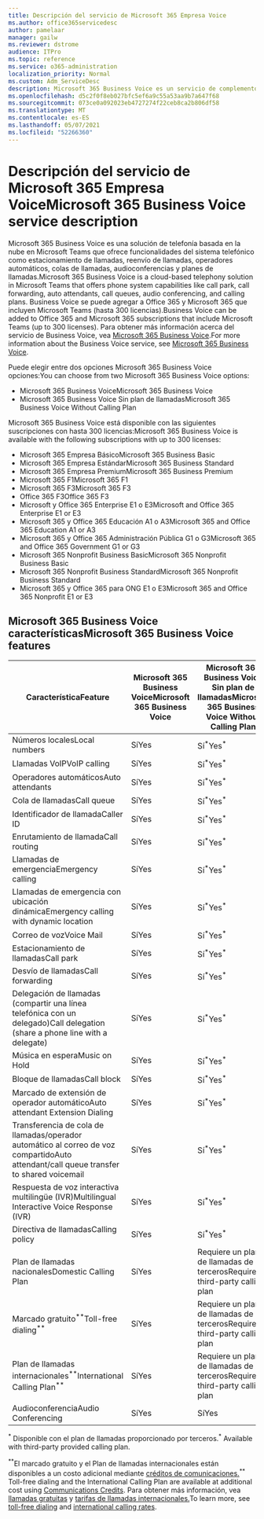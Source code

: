 ```yaml
---
title: Descripción del servicio de Microsoft 365 Empresa Voice
ms.author: office365servicedesc
author: pamelaar
manager: gailw
ms.reviewer: dstrome
audience: ITPro
ms.topic: reference
ms.service: o365-administration
localization_priority: Normal
ms.custom: Adm_ServiceDesc
description: Microsoft 365 Business Voice es un servicio de complemento que le permite usar Microsoft Teams llamadas telefónicas. Esto combina sistema telefónico, plan de llamadas nacionales, SMS y audioconferencia.
ms.openlocfilehash: d5c2f0f8eb027bfc5ef6a9c55a53aa9b7a647f68
ms.sourcegitcommit: 073ce0a092023eb4727274f22ceb8ca2b806df58
ms.translationtype: MT
ms.contentlocale: es-ES
ms.lasthandoff: 05/07/2021
ms.locfileid: "52266360"
---
```

# <a name="microsoft-365-business-voice-service-description"></a><span data-ttu-id="bdba9-104">Descripción del servicio de Microsoft 365 Empresa Voice</span><span class="sxs-lookup"><span data-stu-id="bdba9-104">Microsoft 365 Business Voice service description</span></span>

<span data-ttu-id="bdba9-105">Microsoft 365 Business Voice es una solución de telefonía basada en la nube en Microsoft Teams que ofrece funcionalidades del sistema telefónico como estacionamiento de llamadas, reenvío de llamadas, operadores automáticos, colas de llamadas, audioconferencias y planes de llamadas.</span><span class="sxs-lookup"><span data-stu-id="bdba9-105">Microsoft 365 Business Voice is a cloud-based telephony solution in Microsoft Teams that offers phone system capabilities like call park, call forwarding, auto attendants, call queues, audio conferencing, and calling plans.</span></span> <span data-ttu-id="bdba9-106">Business Voice se puede agregar a Office 365 y Microsoft 365 que incluyen Microsoft Teams (hasta 300 licencias).</span><span class="sxs-lookup"><span data-stu-id="bdba9-106">Business Voice can be added to Office 365 and Microsoft 365 subscriptions that include Microsoft Teams (up to 300 licenses).</span></span> <span data-ttu-id="bdba9-107">Para obtener más información acerca del servicio de Business Voice, vea [Microsoft 365 Business Voice](/MicrosoftTeams/business-voice/whats-business-voice).</span><span class="sxs-lookup"><span data-stu-id="bdba9-107">For more information about the Business Voice service, see [Microsoft 365 Business Voice](/MicrosoftTeams/business-voice/whats-business-voice).</span></span>

<span data-ttu-id="bdba9-108">Puede elegir entre dos opciones Microsoft 365 Business Voice opciones:</span><span class="sxs-lookup"><span data-stu-id="bdba9-108">You can choose from two Microsoft 365 Business Voice options:</span></span>

- <span data-ttu-id="bdba9-109">Microsoft 365 Business Voice</span><span class="sxs-lookup"><span data-stu-id="bdba9-109">Microsoft 365 Business Voice</span></span>
- <span data-ttu-id="bdba9-110">Microsoft 365 Business Voice Sin plan de llamadas</span><span class="sxs-lookup"><span data-stu-id="bdba9-110">Microsoft 365 Business Voice Without Calling Plan</span></span>

<span data-ttu-id="bdba9-111">Microsoft 365 Business Voice está disponible con las siguientes suscripciones con hasta 300 licencias:</span><span class="sxs-lookup"><span data-stu-id="bdba9-111">Microsoft 365 Business Voice is available with the following subscriptions with up to 300 licenses:</span></span>

- <span data-ttu-id="bdba9-112">Microsoft 365 Empresa Básico</span><span class="sxs-lookup"><span data-stu-id="bdba9-112">Microsoft 365 Business Basic</span></span>
- <span data-ttu-id="bdba9-113">Microsoft 365 Empresa Estándar</span><span class="sxs-lookup"><span data-stu-id="bdba9-113">Microsoft 365 Business Standard</span></span>
- <span data-ttu-id="bdba9-114">Microsoft 365 Empresa Premium</span><span class="sxs-lookup"><span data-stu-id="bdba9-114">Microsoft 365 Business Premium</span></span>
- <span data-ttu-id="bdba9-115">Microsoft 365 F1</span><span class="sxs-lookup"><span data-stu-id="bdba9-115">Microsoft 365 F1</span></span>
- <span data-ttu-id="bdba9-116">Microsoft 365 F3</span><span class="sxs-lookup"><span data-stu-id="bdba9-116">Microsoft 365 F3</span></span>
- <span data-ttu-id="bdba9-117">Office 365 F3</span><span class="sxs-lookup"><span data-stu-id="bdba9-117">Office 365 F3</span></span>
- <span data-ttu-id="bdba9-118">Microsoft y Office 365 Enterprise E1 o E3</span><span class="sxs-lookup"><span data-stu-id="bdba9-118">Microsoft and Office 365 Enterprise E1 or E3</span></span>
- <span data-ttu-id="bdba9-119">Microsoft 365 y Office 365 Educación A1 o A3</span><span class="sxs-lookup"><span data-stu-id="bdba9-119">Microsoft 365 and Office 365 Education A1 or A3</span></span>
- <span data-ttu-id="bdba9-120">Microsoft 365 y Office 365 Administración Pública G1 o G3</span><span class="sxs-lookup"><span data-stu-id="bdba9-120">Microsoft 365 and Office 365 Government G1 or G3</span></span>
- <span data-ttu-id="bdba9-121">Microsoft 365 Nonprofit Business Basic</span><span class="sxs-lookup"><span data-stu-id="bdba9-121">Microsoft 365 Nonprofit Business Basic</span></span>
- <span data-ttu-id="bdba9-122">Microsoft 365 Nonprofit Business Standard</span><span class="sxs-lookup"><span data-stu-id="bdba9-122">Microsoft 365 Nonprofit Business Standard</span></span>
- <span data-ttu-id="bdba9-123">Microsoft 365 y Office 365 para ONG E1 o E3</span><span class="sxs-lookup"><span data-stu-id="bdba9-123">Microsoft 365 and Office 365 Nonprofit E1 or E3</span></span>

## <a name="microsoft-365-business-voice-features"></a><span data-ttu-id="bdba9-124">Microsoft 365 Business Voice características</span><span class="sxs-lookup"><span data-stu-id="bdba9-124">Microsoft 365 Business Voice features</span></span>

| <span data-ttu-id="bdba9-125">Característica</span><span class="sxs-lookup"><span data-stu-id="bdba9-125">Feature</span></span> | <span data-ttu-id="bdba9-126">Microsoft 365 Business Voice</span><span class="sxs-lookup"><span data-stu-id="bdba9-126">Microsoft 365 Business Voice</span></span> | <span data-ttu-id="bdba9-127">Microsoft 365 Business Voice Sin plan de llamadas</span><span class="sxs-lookup"><span data-stu-id="bdba9-127">Microsoft 365 Business Voice Without Calling Plan</span></span> |
|--------------------------------------------------------|------------------------------|---------------------------------------------------|
| <span data-ttu-id="bdba9-128">Números locales</span><span class="sxs-lookup"><span data-stu-id="bdba9-128">Local numbers</span></span> | <span data-ttu-id="bdba9-129">Sí</span><span class="sxs-lookup"><span data-stu-id="bdba9-129">Yes</span></span> | <span data-ttu-id="bdba9-130">Sí<sup>\*</sup></span><span class="sxs-lookup"><span data-stu-id="bdba9-130">Yes<sup>\*</sup></span></span> |
| <span data-ttu-id="bdba9-131">Llamadas VoIP</span><span class="sxs-lookup"><span data-stu-id="bdba9-131">VoIP calling</span></span> | <span data-ttu-id="bdba9-132">Sí</span><span class="sxs-lookup"><span data-stu-id="bdba9-132">Yes</span></span> | <span data-ttu-id="bdba9-133">Sí<sup>\*</sup></span><span class="sxs-lookup"><span data-stu-id="bdba9-133">Yes<sup>\*</sup></span></span> |
| <span data-ttu-id="bdba9-134">Operadores automáticos</span><span class="sxs-lookup"><span data-stu-id="bdba9-134">Auto attendants</span></span> | <span data-ttu-id="bdba9-135">Sí</span><span class="sxs-lookup"><span data-stu-id="bdba9-135">Yes</span></span> | <span data-ttu-id="bdba9-136">Sí<sup>\*</sup></span><span class="sxs-lookup"><span data-stu-id="bdba9-136">Yes<sup>\*</sup></span></span> |
| <span data-ttu-id="bdba9-137">Cola de llamadas</span><span class="sxs-lookup"><span data-stu-id="bdba9-137">Call queue</span></span> | <span data-ttu-id="bdba9-138">Sí</span><span class="sxs-lookup"><span data-stu-id="bdba9-138">Yes</span></span> | <span data-ttu-id="bdba9-139">Sí<sup>\*</sup></span><span class="sxs-lookup"><span data-stu-id="bdba9-139">Yes<sup>\*</sup></span></span> |
| <span data-ttu-id="bdba9-140">Identificador de llamada</span><span class="sxs-lookup"><span data-stu-id="bdba9-140">Caller ID</span></span> | <span data-ttu-id="bdba9-141">Sí</span><span class="sxs-lookup"><span data-stu-id="bdba9-141">Yes</span></span> | <span data-ttu-id="bdba9-142">Sí<sup>\*</sup></span><span class="sxs-lookup"><span data-stu-id="bdba9-142">Yes<sup>\*</sup></span></span> |
| <span data-ttu-id="bdba9-143">Enrutamiento de llamada</span><span class="sxs-lookup"><span data-stu-id="bdba9-143">Call routing</span></span> | <span data-ttu-id="bdba9-144">Sí</span><span class="sxs-lookup"><span data-stu-id="bdba9-144">Yes</span></span> | <span data-ttu-id="bdba9-145">Sí<sup>\*</sup></span><span class="sxs-lookup"><span data-stu-id="bdba9-145">Yes<sup>\*</sup></span></span> |
| <span data-ttu-id="bdba9-146">Llamadas de emergencia</span><span class="sxs-lookup"><span data-stu-id="bdba9-146">Emergency calling</span></span> | <span data-ttu-id="bdba9-147">Sí</span><span class="sxs-lookup"><span data-stu-id="bdba9-147">Yes</span></span> | <span data-ttu-id="bdba9-148">Sí<sup>\*</sup></span><span class="sxs-lookup"><span data-stu-id="bdba9-148">Yes<sup>\*</sup></span></span> |
| <span data-ttu-id="bdba9-149">Llamadas de emergencia con ubicación dinámica</span><span class="sxs-lookup"><span data-stu-id="bdba9-149">Emergency calling with dynamic location</span></span> | <span data-ttu-id="bdba9-150">Sí</span><span class="sxs-lookup"><span data-stu-id="bdba9-150">Yes</span></span> | <span data-ttu-id="bdba9-151">Sí<sup>\*</sup></span><span class="sxs-lookup"><span data-stu-id="bdba9-151">Yes<sup>\*</sup></span></span> |
| <span data-ttu-id="bdba9-152">Correo de voz</span><span class="sxs-lookup"><span data-stu-id="bdba9-152">Voice Mail</span></span> | <span data-ttu-id="bdba9-153">Sí</span><span class="sxs-lookup"><span data-stu-id="bdba9-153">Yes</span></span> | <span data-ttu-id="bdba9-154">Sí<sup>\*</sup></span><span class="sxs-lookup"><span data-stu-id="bdba9-154">Yes<sup>\*</sup></span></span> |
| <span data-ttu-id="bdba9-155">Estacionamiento de llamadas</span><span class="sxs-lookup"><span data-stu-id="bdba9-155">Call park</span></span> | <span data-ttu-id="bdba9-156">Sí</span><span class="sxs-lookup"><span data-stu-id="bdba9-156">Yes</span></span> | <span data-ttu-id="bdba9-157">Sí<sup>\*</sup></span><span class="sxs-lookup"><span data-stu-id="bdba9-157">Yes<sup>\*</sup></span></span> |
| <span data-ttu-id="bdba9-158">Desvío de llamadas</span><span class="sxs-lookup"><span data-stu-id="bdba9-158">Call forwarding</span></span> | <span data-ttu-id="bdba9-159">Sí</span><span class="sxs-lookup"><span data-stu-id="bdba9-159">Yes</span></span> | <span data-ttu-id="bdba9-160">Sí<sup>\*</sup></span><span class="sxs-lookup"><span data-stu-id="bdba9-160">Yes<sup>\*</sup></span></span> |
| <span data-ttu-id="bdba9-161">Delegación de llamadas (compartir una línea telefónica con un delegado)</span><span class="sxs-lookup"><span data-stu-id="bdba9-161">Call delegation (share a phone line with a delegate)</span></span> | <span data-ttu-id="bdba9-162">Sí</span><span class="sxs-lookup"><span data-stu-id="bdba9-162">Yes</span></span> | <span data-ttu-id="bdba9-163">Sí<sup>\*</sup></span><span class="sxs-lookup"><span data-stu-id="bdba9-163">Yes<sup>\*</sup></span></span> |
| <span data-ttu-id="bdba9-164">Música en espera</span><span class="sxs-lookup"><span data-stu-id="bdba9-164">Music on Hold</span></span> | <span data-ttu-id="bdba9-165">Sí</span><span class="sxs-lookup"><span data-stu-id="bdba9-165">Yes</span></span> | <span data-ttu-id="bdba9-166">Sí<sup>\*</sup></span><span class="sxs-lookup"><span data-stu-id="bdba9-166">Yes<sup>\*</sup></span></span> |
| <span data-ttu-id="bdba9-167">Bloque de llamadas</span><span class="sxs-lookup"><span data-stu-id="bdba9-167">Call block</span></span> | <span data-ttu-id="bdba9-168">Sí</span><span class="sxs-lookup"><span data-stu-id="bdba9-168">Yes</span></span> | <span data-ttu-id="bdba9-169">Sí<sup>\*</sup></span><span class="sxs-lookup"><span data-stu-id="bdba9-169">Yes<sup>\*</sup></span></span> |
| <span data-ttu-id="bdba9-170">Marcado de extensión de operador automático</span><span class="sxs-lookup"><span data-stu-id="bdba9-170">Auto attendant Extension Dialing</span></span> | <span data-ttu-id="bdba9-171">Sí</span><span class="sxs-lookup"><span data-stu-id="bdba9-171">Yes</span></span> | <span data-ttu-id="bdba9-172">Sí<sup>\*</sup></span><span class="sxs-lookup"><span data-stu-id="bdba9-172">Yes<sup>\*</sup></span></span> |
| <span data-ttu-id="bdba9-173">Transferencia de cola de llamadas/operador automático al correo de voz compartido</span><span class="sxs-lookup"><span data-stu-id="bdba9-173">Auto attendant/call queue transfer to shared voicemail</span></span> | <span data-ttu-id="bdba9-174">Sí</span><span class="sxs-lookup"><span data-stu-id="bdba9-174">Yes</span></span> | <span data-ttu-id="bdba9-175">Sí<sup>\*</sup></span><span class="sxs-lookup"><span data-stu-id="bdba9-175">Yes<sup>\*</sup></span></span> |
| <span data-ttu-id="bdba9-176">Respuesta de voz interactiva multilingüe (IVR)</span><span class="sxs-lookup"><span data-stu-id="bdba9-176">Multilingual Interactive Voice Response (IVR)</span></span> | <span data-ttu-id="bdba9-177">Sí</span><span class="sxs-lookup"><span data-stu-id="bdba9-177">Yes</span></span> | <span data-ttu-id="bdba9-178">Sí<sup>\*</sup></span><span class="sxs-lookup"><span data-stu-id="bdba9-178">Yes<sup>\*</sup></span></span> |
| <span data-ttu-id="bdba9-179">Directiva de llamadas</span><span class="sxs-lookup"><span data-stu-id="bdba9-179">Calling policy</span></span> | <span data-ttu-id="bdba9-180">Sí</span><span class="sxs-lookup"><span data-stu-id="bdba9-180">Yes</span></span> | <span data-ttu-id="bdba9-181">Sí<sup>\*</sup></span><span class="sxs-lookup"><span data-stu-id="bdba9-181">Yes<sup>\*</sup></span></span> |
| <span data-ttu-id="bdba9-182">Plan de llamadas nacionales</span><span class="sxs-lookup"><span data-stu-id="bdba9-182">Domestic Calling Plan</span></span> | <span data-ttu-id="bdba9-183">Sí</span><span class="sxs-lookup"><span data-stu-id="bdba9-183">Yes</span></span> | <span data-ttu-id="bdba9-184">Requiere un plan de llamadas de terceros</span><span class="sxs-lookup"><span data-stu-id="bdba9-184">Requires a third-party calling plan</span></span> |
| <span data-ttu-id="bdba9-185">Marcado gratuito<sup>\*\*</sup></span><span class="sxs-lookup"><span data-stu-id="bdba9-185">Toll-free dialing<sup>\*\*</sup></span></span> | <span data-ttu-id="bdba9-186">Sí</span><span class="sxs-lookup"><span data-stu-id="bdba9-186">Yes</span></span> | <span data-ttu-id="bdba9-187">Requiere un plan de llamadas de terceros</span><span class="sxs-lookup"><span data-stu-id="bdba9-187">Requires a third-party calling plan</span></span> |
| <span data-ttu-id="bdba9-188">Plan de llamadas internacionales<sup>\*\*</sup></span><span class="sxs-lookup"><span data-stu-id="bdba9-188">International Calling Plan<sup>\*\*</sup></span></span> | <span data-ttu-id="bdba9-189">Sí</span><span class="sxs-lookup"><span data-stu-id="bdba9-189">Yes</span></span> | <span data-ttu-id="bdba9-190">Requiere un plan de llamadas de terceros</span><span class="sxs-lookup"><span data-stu-id="bdba9-190">Requires a third-party calling plan</span></span> |
| <span data-ttu-id="bdba9-191">Audioconferencia</span><span class="sxs-lookup"><span data-stu-id="bdba9-191">Audio Conferencing</span></span> | <span data-ttu-id="bdba9-192">Sí</span><span class="sxs-lookup"><span data-stu-id="bdba9-192">Yes</span></span> | <span data-ttu-id="bdba9-193">Sí</span><span class="sxs-lookup"><span data-stu-id="bdba9-193">Yes</span></span> |

<span data-ttu-id="bdba9-194"><sup>\*</sup> Disponible con el plan de llamadas proporcionado por terceros.</span><span class="sxs-lookup"><span data-stu-id="bdba9-194"><sup>\*</sup> Available with third-party provided calling plan.</span></span>

<span data-ttu-id="bdba9-195"><sup>\*\*</sup>El marcado gratuito y el Plan de llamadas internacionales están disponibles a un costo adicional mediante [créditos de comunicaciones.](/microsoftteams/what-are-communications-credits)</span><span class="sxs-lookup"><span data-stu-id="bdba9-195"><sup>\*\*</sup> Toll-free dialing and the International Calling Plan are available at additional cost using [Communications Credits](/microsoftteams/what-are-communications-credits).</span></span> <span data-ttu-id="bdba9-196">Para obtener más información, vea [llamadas gratuitas](/microsoftteams/toll-free-dialing-limitations-and-restrictions) y [tarifas de llamadas internacionales.](https://www.microsoft.com/microsoft-365/microsoft-teams/voice-calling?rtc=1#ow-download-rates)</span><span class="sxs-lookup"><span data-stu-id="bdba9-196">To learn more, see [toll-free dialing](/microsoftteams/toll-free-dialing-limitations-and-restrictions) and [international calling rates](https://www.microsoft.com/microsoft-365/microsoft-teams/voice-calling?rtc=1#ow-download-rates).</span></span>

